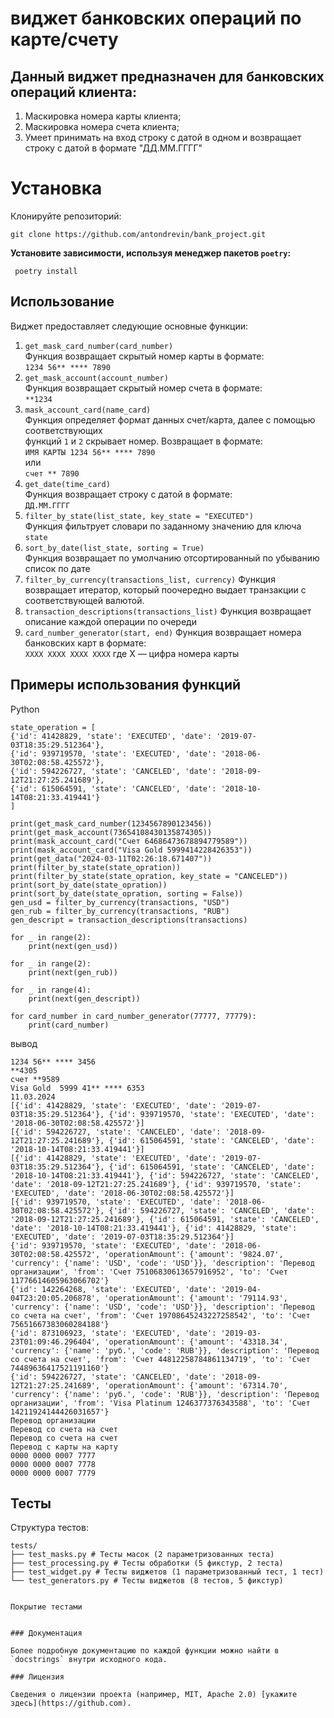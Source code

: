 # виджет банковских операций по карте/счету

## Данный виджет предназначен для банковских операций клиента: 
1. Маскировка номера карты клиента;
2. Маскировка номера счета клиента; 
3. Умеет принимать на вход строку с датой в одном и 
возвращает строку с датой в формате "ДД.ММ.ГГГГ"

# Установка

Клонируйте репозиторий:

``` git clone https://github.com/antondrevin/bank_project.git ```

**Установите зависимости, используя менеджер пакетов `poetry`:**
    
``` poetry install```

## Использование

Виджет предоставляет следующие основные функции:

 1. `get_mask_card_number(card_number)`   
Функция возвращает скрытый номер карты в формате:  
`1234 56** **** 7890`  
 2. `get_mask_account(account_number)`  
Функция возвращает скрытый номер счета в формате:  
`**1234`  
 3. `mask_account_card(name_card)`  
Функция определяет формат данных счет/карта, далее с помощью соответствующих   
функций `1` и `2` скрывает номер. Возвращает в формате:  
`ИМЯ КАРТЫ 1234 56** **** 7890`  
или  
`счет ** 7890`  
 4. `get_date(time_card)`  
Функция возвращает строку с датой в формате:  
`ДД.ММ.ГГГГ`  
 5. `filter_by_state(list_state, key_state = "EXECUTED")`  
Функция фильтрует словари по заданному значению для ключа `state`  
 6. `sort_by_date(list_state, sorting = True)`  
Функция возвращает по умолчанию отсортированный по убыванию список по дате
 7. `filter_by_currency(transactions_list, currency)`
Функция возвращает итератор, который поочередно выдает транзакции с соответствующей валютой.
 8. `transaction_descriptions(transactions_list)`
Функция возвращает описание каждой операции по очереди
 9. `card_number_generator(start, end)` 
Функция возвращает номера банковских карт в формате:   
`XXXX XXXX XXXX XXXX`
где X — цифра номера карты
 

## Примеры использования функций

Python

    state_operation = [
    {'id': 41428829, 'state': 'EXECUTED', 'date': '2019-07-03T18:35:29.512364'},
    {'id': 939719570, 'state': 'EXECUTED', 'date': '2018-06-30T02:08:58.425572'},
    {'id': 594226727, 'state': 'CANCELED', 'date': '2018-09-12T21:27:25.241689'},
    {'id': 615064591, 'state': 'CANCELED', 'date': '2018-10-14T08:21:33.419441'}
    ]

    print(get_mask_card_number(1234567890123456))
    print(get_mask_account(73654108430135874305))
    print(mask_account_card("Счет 64686473678894779589"))
    print(mask_account_card("Visa Gold 5999414228426353"))
    print(get_data("2024-03-11T02:26:18.671407"))
    print(filter_by_state(state_opration))
    print(filter_by_state(state_opration, key_state = "CANCELED"))
    print(sort_by_date(state_opration))
    print(sort_by_date(state_opration, sorting = False))
    gen_usd = filter_by_currency(transactions, "USD")
    gen_rub = filter_by_currency(transactions, "RUB")
    gen_descript = transaction_descriptions(transactions)

    for _ in range(2):
        print(next(gen_usd))

    for _ in range(2):
        print(next(gen_rub))

    for _ in range(4):
        print(next(gen_descript))

    for card_number in card_number_generator(77777, 77779):
        print(card_number)

вывод

    1234 56** **** 3456
    **4305
    счет **9589
    Visa Gold  5999 41** **** 6353
    11.03.2024
    [{'id': 41428829, 'state': 'EXECUTED', 'date': '2019-07-03T18:35:29.512364'}, {'id': 939719570, 'state': 'EXECUTED', 'date': '2018-06-30T02:08:58.425572'}]
    [{'id': 594226727, 'state': 'CANCELED', 'date': '2018-09-12T21:27:25.241689'}, {'id': 615064591, 'state': 'CANCELED', 'date': '2018-10-14T08:21:33.419441'}]
    [{'id': 41428829, 'state': 'EXECUTED', 'date': '2019-07-03T18:35:29.512364'}, {'id': 615064591, 'state': 'CANCELED', 'date': '2018-10-14T08:21:33.419441'}, {'id': 594226727, 'state': 'CANCELED', 'date': '2018-09-12T21:27:25.241689'}, {'id': 939719570, 'state': 'EXECUTED', 'date': '2018-06-30T02:08:58.425572'}]
    [{'id': 939719570, 'state': 'EXECUTED', 'date': '2018-06-30T02:08:58.425572'}, {'id': 594226727, 'state': 'CANCELED', 'date': '2018-09-12T21:27:25.241689'}, {'id': 615064591, 'state': 'CANCELED', 'date': '2018-10-14T08:21:33.419441'}, {'id': 41428829, 'state': 'EXECUTED', 'date': '2019-07-03T18:35:29.512364'}]
    {'id': 939719570, 'state': 'EXECUTED', 'date': '2018-06-30T02:08:58.425572', 'operationAmount': {'amount': '9824.07', 'currency': {'name': 'USD', 'code': 'USD'}}, 'description': 'Перевод организации', 'from': 'Счет 75106830613657916952', 'to': 'Счет 11776614605963066702'}
    {'id': 142264268, 'state': 'EXECUTED', 'date': '2019-04-04T23:20:05.206878', 'operationAmount': {'amount': '79114.93', 'currency': {'name': 'USD', 'code': 'USD'}}, 'description': 'Перевод со счета на счет', 'from': 'Счет 19708645243227258542', 'to': 'Счет 75651667383060284188'}
    {'id': 873106923, 'state': 'EXECUTED', 'date': '2019-03-23T01:09:46.296404', 'operationAmount': {'amount': '43318.34', 'currency': {'name': 'руб.', 'code': 'RUB'}}, 'description': 'Перевод со счета на счет', 'from': 'Счет 44812258784861134719', 'to': 'Счет 74489636417521191160'}
    {'id': 594226727, 'state': 'CANCELED', 'date': '2018-09-12T21:27:25.241689', 'operationAmount': {'amount': '67314.70', 'currency': {'name': 'руб.', 'code': 'RUB'}}, 'description': 'Перевод организации', 'from': 'Visa Platinum 1246377376343588', 'to': 'Счет 14211924144426031657'}
    Перевод организации
    Перевод со счета на счет
    Перевод со счета на счет
    Перевод с карты на карту
    0000 0000 0007 7777
    0000 0000 0007 7778
    0000 0000 0007 7779

## Тесты

Структура тестов:

```
tests/
├── test_masks.py # Тесты масок (2 параметризованных теста)
├── test_processing.py # Тесты обработки (5 фикстур, 2 теста)
├── test_widget.py # Тесты виджетов (1 параметризованный тест, 1 тест)
└── test_generators.py # Тесты виджетов (8 тестов, 5 фикстур)


Покрытие тестами 


### Документация

Более подробную документацию по каждой функции можно найти в `docstrings` внутри исходного кода.

### Лицензия

Сведения о лицензии проекта (например, MIT, Apache 2.0) [укажите здесь](https://github.com).

